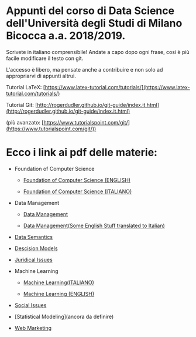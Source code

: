 # Appunti del corso di Data Science dell'Università degli Studi di Milano Bicocca a.a. 2018/2019.

Scrivete in italiano comprensibile!
Andate a capo dopo ogni frase, così è più facile modificare il testo
con git.

L'accesso è libero, ma pensate anche a contribuire e non solo ad
appropriarvi di appunti altrui.




Tutorial LaTeX: [https://www.latex-tutorial.com/tutorials/](https://www.latex-tutorial.com/tutorials/)

Tutorial Git: [http://rogerdudler.github.io/git-guide/index.it.html](http://rogerdudler.github.io/git-guide/index.it.html)

(più avanzato: [https://www.tutorialspoint.com/git/](https://www.tutorialspoint.com/git/))



# Ecco i link ai pdf delle materie:

* Foundation of Computer Science 

  * [Foundation of Computer Science (ENGLISH)](https://github.com/moiraghif/appunti/blob/master/Foundation%20of%20Computer%20Science/AppuntiSQL.pdf)

  * [Foundation of Computer Science (ITALIANO)](https://github.com/moiraghif/appunti/blob/master/Foundation%20of%20Computer%20Science/Appunti%20di%20SQL%20(ITA).pdf)

* Data Management

  * [Data Management](https://github.com/moiraghif/appunti/blob/master/data%20management/DataManagement.pdf)

  * [Data Management(Some English Stuff translated to Italian)](https://github.com/moiraghif/appunti/blob/master/data%20management/DataManagement_ita.pdf)

* [Data Semantics](https://github.com/moiraghif/appunti/blob/master/data%20semantics/data%20semantics.pdf)

* [Descision Models](https://github.com/moiraghif/appunti/blob/master/decision%20models/decision%20models.pdf)

* [Juridical Issues](https://github.com/moiraghif/appunti/blob/master/diritto%20digitale/diritto%20digitale.pdf)

* Machine Learning
  
  * [Machine Learning(ITALIANO)](https://github.com/moiraghif/appunti/blob/master/machine%20learning/machine%20learning.pdf)

  * [Machine Learning (ENGLISH)](https://github.com/moiraghif/appunti/blob/master/machine%20learning/ML_pranav.pdf)

* [Social Issues](https://github.com/moiraghif/appunti/blob/master/social/social.pdf)

* [Statistical Modeling](ancora da definire)

* [Web Marketing](https://github.com/moiraghif/appunti/blob/master/web%20marketing/web%20marketing.pdf)
